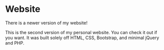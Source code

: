 # Website

There is a newer version of my website!

This is the second version of my personal website. You can check it out if you want.
It was built solely off HTML, CSS, Bootstrap, and minimal jQuery and PHP.

